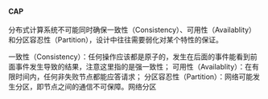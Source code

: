 #### CAP
分布式计算系统不可能同时确保一致性（Consistency）、可用性（Availablity）和分区容忍性（Partition），设计中往往需要弱化对某个特性的保证。

一致性（Consistency）：任何操作应该都是原子的，发生在后面的事件能看到前面事件发生导致的结果，注意这里指的是强一致性；
可用性（Availablity）：在有限时间内，任何非失败节点都能应答请求；
分区容忍性（Partition）：网络可能发生分区，即节点之间的通信不可保障。网络分区
